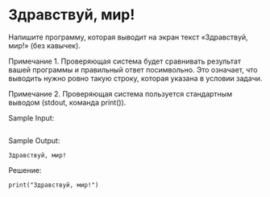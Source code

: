 # Здравствуй, мир!

Напишите программу, которая выводит на экран текст «Здравствуй, мир!» (без кавычек).

Примечание 1. Проверяющая система будет сравнивать результат вашей программы и правильный ответ посимвольно. Это означает, что выводить нужно ровно такую строку, которая указана в условии задачи.

Примечание 2. Проверяющая система пользуется стандартным выводом (stdout, команда print()).

Sample Input:
```

```

Sample Output:
```
Здравствуй, мир!

```

Решение:
```
print("Здравствуй, мир!")

```

